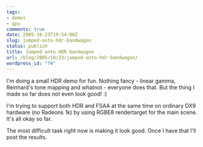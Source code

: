 ```yaml
---
tags:
- demos
- gpu
comments: true
date: 2005-10-23T19:54:00Z
slug: jumped-onto-hdr-bandwagon
status: publish
title: Jumped onto HDR bandwagon
url: /blog/2005/10/23/jumped-onto-hdr-bandwagon/
wordpress_id: "74"
---
```


I'm doing a small HDR demo for fun. Nothing fancy - linear gamma, Reinhard's tone mapping and whatnot - everyone does that. But the thing I made so far does not even look good! :)

I'm trying to support both HDR and FSAA at the same time on ordinary DX9 hardware (no Radeons 1k) by using RGBE8 rendertarget for the main scene. It's all okay so far.

The most difficult task right now is making it look good. Once I have that I'll post the results.

